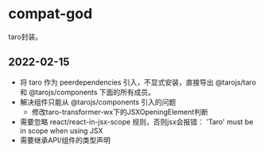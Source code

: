 # compat-god

taro封装。

## 2022-02-15

- 将 taro 作为 peerdependencies 引入，不显式安装，直接导出 @tarojs/taro 和 @tarojs/components 下面的所有成员。
- 解决组件只能从 @tarojs/components 引入的问题
  - 修改taro-transformer-wx下的JSXOpeningElement判断
- 需要忽略 react/react-in-jsx-scope 规则，否则jsx会报错： 'Taro' must be in scope when using JSX
- 需要继承API/组件的类型声明


